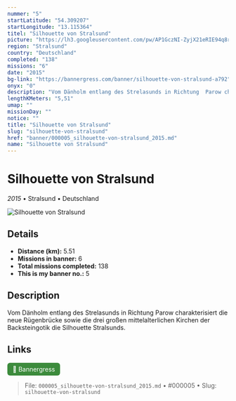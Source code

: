 ```yaml
---
nummer: "5"
startLatitude: "54.309207"
startLongitude: "13.115364"
titel: "Silhouette von Stralsund"
picture: "https://lh3.googleusercontent.com/pw/AP1GczNI-ZyjX21eRIE94q8r7gSQvHkYtXFoPmWCXOPYJCywjCSq3UYCkKVwuUd5vatVIJO8vajK2JuyK5Kf0ffy0T0_Y8GVkiU9sodnY4wG2DE0Ekwi5rtUPoEMdf2qdn8AZ18FgRqg9DOZ_B-aJyuLIV1msg"
region: "Stralsund"
country: "Deutschland"
completed: "138"
missions: "6"
date: "2015"
bg-link: "https://bannergress.com/banner/silhouette-von-stralsund-a792"
onyx: "0"
description: "Vom Dänholm entlang des Strelasunds in Richtung  Parow charakterisiert die neue Rügenbrücke sowie die drei großen mittelalterlichen Kirchen der Backsteingotik die Silhouette Stralsunds."
lengthKMeters: "5,51"
umap: ""
missionDay: ""
notice: ""
title: "Silhouette von Stralsund"
slug: "silhouette-von-stralsund"
href: "banner/000005_silhouette-von-stralsund_2015.md"
name: "Silhouette von Stralsund"
---
```

# Silhouette von Stralsund

*2015* • Stralsund • Deutschland

![Silhouette von Stralsund](https://lh3.googleusercontent.com/pw/AP1GczNI-ZyjX21eRIE94q8r7gSQvHkYtXFoPmWCXOPYJCywjCSq3UYCkKVwuUd5vatVIJO8vajK2JuyK5Kf0ffy0T0_Y8GVkiU9sodnY4wG2DE0Ekwi5rtUPoEMdf2qdn8AZ18FgRqg9DOZ_B-aJyuLIV1msg)



## Details
- **Distance (km):** 5.51
- **Missions in banner:** 6
- **Total missions completed:** 138
- **This is my banner no.:** 5



## Description
Vom Dänholm entlang des Strelasunds in Richtung  Parow charakterisiert die neue Rügenbrücke sowie die drei großen mittelalterlichen Kirchen der Backsteingotik die Silhouette Stralsunds.



## Links
<a href="https://bannergress.com/banner/silhouette-von-stralsund-a792" target="_blank" style="display:inline-block;margin-right:8px;padding:6px 12px;background:#3c8b3c;color:#fff;text-decoration:none;border-radius:6px;">🔗 Bannergress</a>



> File: `000005_silhouette-von-stralsund_2015.md` • #000005 • Slug: `silhouette-von-stralsund`
